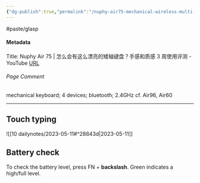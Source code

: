 ```yaml
---
{"dg-publish":true,"permalink":"/nuphy-air75-mechanical-wireless-multi-device-keyboard/","noteIcon":"2","created":"","updated":""}
---
```


#paste/glasp 
#### Metadata
Title: Nuphy Air 75 | 怎么会有这么漂亮的矮轴键盘？手感和质感 3 周使用评测 - YouTube
[URL](https://www.youtube.com/watch?v=TAWxT1bDa_Y)
###### Page Comment
mechanical keyboard; 4 devices; bluetooth; 2.4GHz
cf. Air96, Air60

---
## Touch typing

![[10 dailynotes/2023-05-11#^28843d\|2023-05-11]]

## Battery check

To check the battery level, press FN + **backslash**. Green indicates a high/full level.
